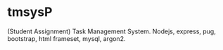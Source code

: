 # tmsysP
(Student Assignment) Task Management System. 
Nodejs, express, pug, bootstrap, html frameset, mysql, argon2.
